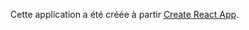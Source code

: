 Cette application a été créée à partir [Create React App](https://github.com/facebook/create-react-app).